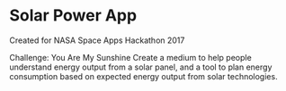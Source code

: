 # Solar Power App
Created for NASA Space Apps Hackathon 2017

Challenge: You Are My Sunshine
Create a medium to help people understand energy output from a solar panel, and a tool to plan energy consumption based on expected energy output from solar technologies.
